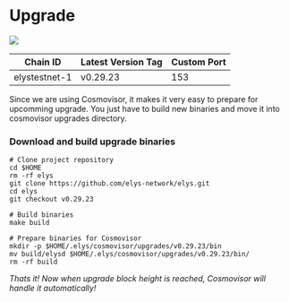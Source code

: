 # Upgrade

![](https://services.kjnodes.com/assets/images/logos/elys.png)

| Chain ID      | Latest Version Tag | Custom Port |
| ------------- | ------------------ | ----------- |
| elystestnet-1 | v0.29.23           | 153         |

Since we are using Cosmovisor, it makes it very easy to prepare for upcomming upgrade. You just have to build new binaries and move it into cosmovisor upgrades directory.

### Download and build upgrade binaries <a href="#download-and-build-upgrade-binaries" id="download-and-build-upgrade-binaries"></a>

```
# Clone project repository
cd $HOME
rm -rf elys
git clone https://github.com/elys-network/elys.git
cd elys
git checkout v0.29.23

# Build binaries
make build

# Prepare binaries for Cosmovisor
mkdir -p $HOME/.elys/cosmovisor/upgrades/v0.29.23/bin
mv build/elysd $HOME/.elys/cosmovisor/upgrades/v0.29.23/bin/
rm -rf build
```

_Thats it! Now when upgrade block height is reached, Cosmovisor will handle it automatically!_
